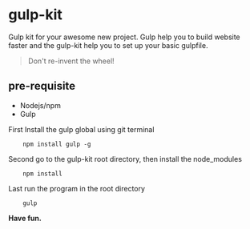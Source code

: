 # gulp-kit
Gulp kit for your awesome new project. Gulp help you to build website faster and the gulp-kit help you to set up your basic gulpfile.

> Don't re-invent the wheel!

## pre-requisite	
- Nodejs/npm
- Gulp

First Install the gulp global using git terminal
```
	npm install gulp -g
```
Second go to the gulp-kit root directory, then install the node_modules
```
	npm install
```
Last run the program in the root directory
```
	gulp
```

**Have fun.**
